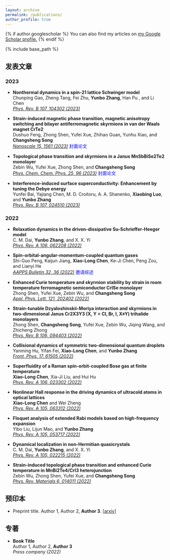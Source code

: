 ```yaml
---
layout: archive
permalink: /publications/
author_profile: true
---
```


{% if author.googlescholar %}
  You can also find my articles on <u><a href="{{author.googlescholar}}">my Google Scholar profile</a>.</u>
{% endif %}

{% include base_path %}


  
## 发表文章
### 2023

- **Nonthermal dynamics in a spin-21 lattice Schwinger model**<br> 
  Chunping Gao, Zheng Tang, Fei Zhu, **Yunbo Zhang**, Han Pu , and Li Chen<br>
  [_Phys. Rev. B 107, 104302 (2023)_](https://doi.org/10.1103/PhysRevB.107.104302)

- **Strain-induced magnetic phase transition, magnetic anisotropy switching and bilayer antiferromagnetic skyrmions in van der Waals magnet CrTe2**<br>
  Dushuo Feng, Zhong Shen, Yufei Xue, Zhihao Guan, Yunhu Xiao, and **Changsheng Song**<br>
  [_Nanoscale 15, 1561 (2023)_](https://doi.org/10.1039/D2NR04740C) <span style="color:blue">封面论文</span>
  
- **Topological phase transition and skyrmions in a Janus MnSbBiSe2Te2 monolayer**<br> 
  Zebin Wu, Yufei Xue, Zhong Shen, and **Changsheng Song**<br>
  [_Phys. Chem. Chem. Phys. 25, 96 (2023)_](https://doi.org/10.1039/D2CP03860A) <span style="color:blue">封面论文</span>
  
- **Interference-induced surface superconductivity: Enhancement by tuning the Debye energy**<br> 
  Yunfei Bai, Yajiang Chen, M. D. Croitoru, A. A. Shanenko, **Xiaobing Luo**, and **Yunbo Zhang**<br>
  [_Phys. Rev. B 107, 024510 (2023)_](https://doi.org/10.1103/PhysRevB.107.024510)
  
### 2022

- **Relaxation dynamics in the driven-dissipative Su-Schrieffer-Heeger model**<br> 
  C. M. Dai, **Yunbo Zhang**, and X. X. Yi<br>
  [_Phys. Rev. A 106, 062208 (2022)_](https://doi.org/10.1103/PhysRevA.106.062208) 
  
- **Spin-orbital-angular-momentum-coupled quantum gases**<br> 
  Shi-Guo Peng, Kaijun Jiang, **Xiao-Long Chen**, Ke-Ji Chen, Peng Zou, and  Lianyi He<br>
  [_AAPPS Bulletin 32, 36 (2022)_](https://doi.org/10.1007/s43673-022-00069-w) <span style="color:blue">邀请综述</span>
  
- **Enhanced Curie temperature and skyrmion stability by strain in room temperature ferromagnetic semiconductor CrISe monolayer**<br> 
  Zhong Shen, Yufei Xue, Zebin Wu, and **Changsheng Song**<br>
  [_Appl. Phys. Lett. 121, 202402 (2022)_](https://doi.org/10.1063/5.0117597)
  
- **Strain-tunable Dzyaloshinskii-Moriya interaction and skyrmions in two-dimensional Janus Cr2X3Y3 (X, Y = Cl, Br, I, X≠Y) trihalide monolayers**<br> 
  Zhong Shen, **Changsheng Song**, Yufei Xue, Zebin Wu, Jiqing Wang, and Zhicheng Zhong<br>
  [_Phys. Rev. B 106, 094403 (2022)_](https://doi.org/10.1103/PhysRevB.106.094403)
  
- **Collisional dynamics of symmetric two-dimensional quantum droplets**<br> 
  Yanming Hu, Yifan Fei, **Xiao-Long Chen**, and **Yunbo Zhang**<br>
  [_Front. Phys. 17, 61505 (2022)_](https://doi.org/10.1007/s11467-022-1192-z)
  
- **Superfluidity of a Raman spin-orbit-coupled Bose gas at finite temperature**<br> 
  **Xiao-Long Chen**, Xia-Ji Liu, and Hui Hu<br>
  [_Phys. Rev. A 106, 023302 (2022)_](https://doi.org/10.1103/PhysRevA.106.023302) 
  
- **Nonlinear Hall response in the driving dynamics of ultracold atoms in optical lattices**<br> 
  **Xiao-Long Chen** and Wei Zheng<br>
  [_Phys. Rev. A 105, 063312 (2022)_](https://doi.org/10.1103/PhysRevA.105.063312) 
  
- **Floquet analysis of extended Rabi models based on high-frequency expansion**<br> 
  Yibo Liu, Lijun Mao, and **Yunbo Zhang**<br>
  [_Phys. Rev. A 105, 053717 (2022)_](https://doi.org/10.1103/PhysRevA.105.053717) 
  
- **Dynamical localization in non-Hermitian quasicrystals**<br> 
  C. M. Dai, **Yunbo Zhang**, and X. X. Yi<br> 
  [_Phys. Rev. A 105, 022215 (2022)_](https://doi.org/10.1103/PhysRevA.105.022215)
  
- **Strain-induced topological phase transition and enhanced Curie temperature in MnBi2Te4/CrI3 heterojunction**<br> 
  Zebin Wu, Zhong Shen, Yufei Xue, and **Changsheng Song**<br>
  [_Phys. Rev. Materials 6, 014011 (2022)_](https://doi.org/10.1103/PhysRevMaterials.6.014011)
  

## 预印本

- Preprint title. Author 1, Author 2, **Author 3**. [[arxiv](https://arxiv.org)] 

## 专著

- **Book Title**<br> 
  Author 1, Author 2, **Author 3**<br>
  _Press company (2022)_

